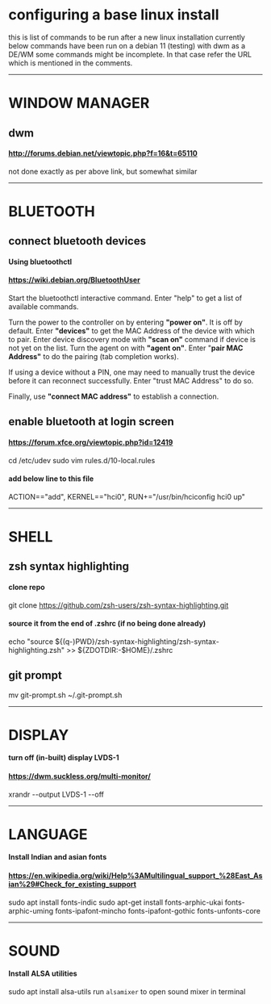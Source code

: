 # configuring a base linux install
this is list of commands to be run after a new linux installation
currently below commands have been run on a debian 11 (testing)
with dwm as a DE/WM
some commands might be incomplete. In that case refer the URL
which is mentioned in the comments.

---

# WINDOW MANAGER
## dwm
#### http://forums.debian.net/viewtopic.php?f=16&t=65110
not done exactly as per above link, but somewhat similar

---

# BLUETOOTH
## connect bluetooth devices
#### Using bluetoothctl
#### https://wiki.debian.org/BluetoothUser
Start the bluetoothctl interactive command. Enter "help" to get a list of available commands.

Turn the power to the controller on by entering **"power on"**. It is off by default.
Enter **"devices"** to get the MAC Address of the device with which to pair.
Enter device discovery mode with **"scan on"** command if device is not yet on the list.
Turn the agent on with **"agent on"**.
Enter "**pair MAC Address"** to do the pairing (tab completion works).

If using a device without a PIN, one may need to manually trust the device before it can reconnect successfully. Enter "trust MAC Address" to do so.

Finally, use **"connect MAC address"** to establish a connection.

## enable bluetooth at login screen
#### https://forum.xfce.org/viewtopic.php?id=12419
cd /etc/udev
sudo vim rules.d/10-local.rules
#### add below line to this file
ACTION=="add", KERNEL=="hci0", RUN+="/usr/bin/hciconfig hci0 up"

---

# SHELL
## zsh syntax highlighting
#### clone repo
git clone https://github.com/zsh-users/zsh-syntax-highlighting.git
#### source it from the end of .zshrc (if no being done already)
echo "source ${(q-)PWD}/zsh-syntax-highlighting/zsh-syntax-highlighting.zsh" >> ${ZDOTDIR:-$HOME}/.zshrc
## git prompt
mv git-prompt.sh ~/.git-prompt.sh

---
# DISPLAY
#### turn off (in-built) display LVDS-1
#### https://dwm.suckless.org/multi-monitor/
xrandr --output LVDS-1 --off

---

# LANGUAGE
#### Install Indian and asian fonts
#### https://en.wikipedia.org/wiki/Help%3AMultilingual_support_%28East_Asian%29#Check_for_existing_support
sudo apt install fonts-indic
sudo apt-get install fonts-arphic-ukai fonts-arphic-uming fonts-ipafont-mincho fonts-ipafont-gothic fonts-unfonts-core

---

# SOUND
#### Install ALSA utilities
sudo apt install alsa-utils
run ```alsamixer``` to open sound mixer in terminal
